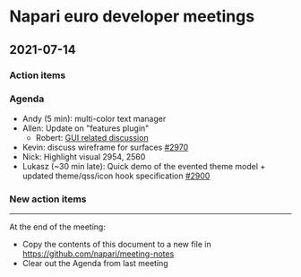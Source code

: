 # Napari euro developer meetings

## 2021-07-14

### Action items

### Agenda


- Andy (5 min): multi-color text manager
- Allen: Update on "features plugin"
  - Robert: [GUI related discussion]( https://github.com/0x00b1/napari-features/issues/3) 
- Kevin: discuss wireframe for surfaces [#2970](https://github.com/napari/napari/issues/2970)
- Nick: Highlight visual 2954, 2560
- Lukasz (~30 min late): Quick demo of the evented theme model + updated theme/qss/icon hook specification [#2900](https://github.com/napari/napari/pull/2900)


### New action items


------

At the end of the meeting:
- Copy the contents of this document to a new file in https://github.com/napari/meeting-notes
- Clear out the Agenda from last meeting

